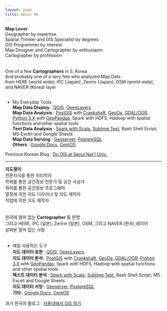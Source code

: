 ```yaml
---
layout: page
title: About Me
---
```


**Map Lover**<br/>
Geographer by expertise  
Spatial Thinker and GIS Specialist by degrees  
GIS Programmer by interest  
Map Designer and Cartographer by enthusiasm  
Cartographer by profession  
<br/>
<br/>
One of a few **Cartographers** in S. Korea <br/>
And probably one of a very few who analyzed Map Data <br/>
from HERE (world wide), iPC (Japan), Zenrin (Japan), OSM (world wide), and NAVER (Korea) layer
<br/>
<br/>
- My Everyday Tools <br/>
**Map Data Display** : [QGIS](https://qgis.org/en/site/), [OpenLayers](https://openlayers.org/)<br/>
**Map Data Analysis** : [PostGIS](https://postgis.net/) with [Crankshaft](https://github.com/CartoDB/crankshaft), [GeoDa](https://geodacenter.github.io/), [GDAL/OGR](https://gdal.org/index.html), [Python 3.X](https://www.python.org/) with [GeoPandas](http://geopandas.org/), Spark with HDFS, Hadoop with spatial functions and other spatial tools<br/>
**Text Data Analysis** : [Spark with Scala](https://spark.apache.org/docs/0.9.1/scala-programming-guide.html), [Sublime Text](https://www.sublimetext.com/), Bash Shell Script, MS Excell and Google Sheets<br/>
**Map Data Serving** : [Geoserver](http://geoserver.org/), [PostgreSQL](https://www.postgresql.org/)<br/>
**Others** : [Google Docs](https://www.google.com/docs/about/), [CentOS](https://www.centos.org/) <br/>

Previous Korean Blog : [Do GIS at Seoul Nat'l Univ.](https://snugis.tistory.com/)

--------------

**지도쟁이**<br/>
전문지식을 통한 지리학자  
학위를 통한 공간정보 전문가 및 공간 사상가  
취미를 통한 공간정보 프로그래머  
열정에 의한 지도 디자이너 및 지도 제작자  
직업에 의한 지도 제작자  
<br/>
<br/>
한국에 얼마 없는 **Cartographer** 중 한명 <br/>
그리고 HERE, iPC (일본), Zenrin (일본), OSM, 그리고 NAVER (한국) 레이어<br/>
살펴본 얼마 없는 사람
<br/>
<br/>
- 매일 사용하는 도구<br/>
**지도 데이터 표현** : [QGIS](https://qgis.org/en/site/), [OpenLayers](https://openlayers.org/)<br/>
**지도 데이터 분석** : [PostGIS](https://postgis.net/) with [Crankshaft](https://github.com/CartoDB/crankshaft), [GeoDa](https://geodacenter.github.io/), [GDAL/OGR](https://gdal.org/index.html), [Python 3.X](https://www.python.org/) with [GeoPandas](http://geopandas.org/), Spark with HDFS, Hadoop with spatial functions and other spatial tools<br/>
**텍스트 데이터 분석** : [Spark with Scala](https://spark.apache.org/docs/0.9.1/scala-programming-guide.html), [Sublime Text](https://www.sublimetext.com/), Bash Shell Script, MS Excell and Google Sheets<br/>
**지도 데이터 서빙** : [Geoserver](http://geoserver.org/), [PostgreSQL](https://www.postgresql.org/)<br/>
**기타** : [Google Docs](https://www.google.com/docs/about/), [CentOS](https://www.centos.org/) <br/>

과거 한국어 블로그 : [서울대에서 GIS 하기](https://snugis.tistory.com/)
